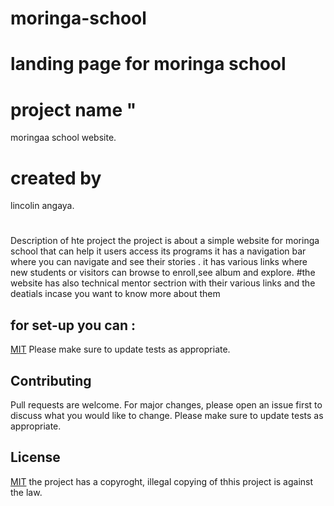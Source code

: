 # moringa-school
# landing page for moringa school
#  project name "
moringaa school website.
#  created by 
lincolin angaya.
# 
Description of hte project
the project is about a simple website for moringa school that can help it users access its programs
 it has a navigation bar where you can navigate and see their stories .
it has various links where  new students or visitors can browse to enroll,see album and explore.
#the website has also technical mentor sectrion with their various links and the deatials incase you want to know more about them
## for set-up you can :
[MIT](https://github.com/LincolinAngaya/moringa-school/)
Please make sure to update tests as appropriate.
## Contributing
Pull requests are welcome. For major changes, please open an issue first to discuss what you would like to change.
Please make sure to update tests as appropriate.

## License
[MIT](https://choosealicense.com/licenses/mit/)
 the project has a copyroght, illegal copying of thhis project is against the law.

